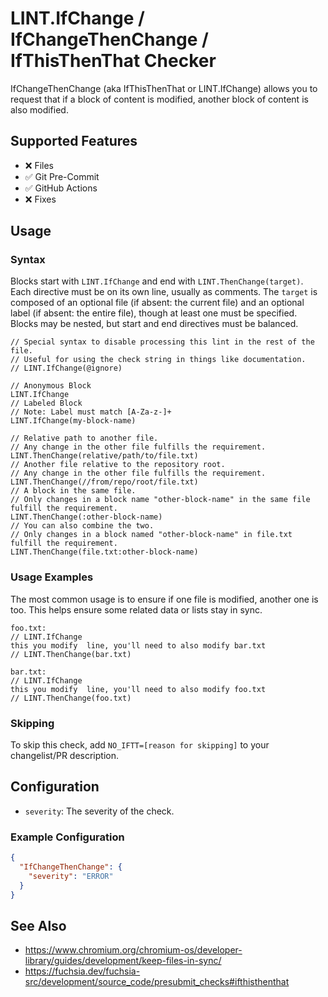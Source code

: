# LINT.IfChange / IfChangeThenChange / IfThisThenThat Checker

IfChangeThenChange (aka IfThisThenThat or LINT.IfChange) allows you to request that if a block of
content is modified, another block of content is also modified.

## Supported Features

- ❌ Files
- ✅ Git Pre-Commit
- ✅ GitHub Actions
- ❌ Fixes

## Usage

### Syntax

Blocks start with `LINT.IfChange` and end with `LINT.ThenChange(target)`. Each directive must
be on its own line, usually as comments. The `target` is composed of an optional file (if absent:
the current file) and an  optional label (if absent: the entire file), though at least one must be
specified. Blocks may be nested, but start and end directives must be balanced.

```
// Special syntax to disable processing this lint in the rest of the file.
// Useful for using the check string in things like documentation.
// LINT.IfChange(@ignore)

// Anonymous Block
LINT.IfChange
// Labeled Block
// Note: Label must match [A-Za-z-]+
LINT.IfChange(my-block-name)

// Relative path to another file.
// Any change in the other file fulfills the requirement.
LINT.ThenChange(relative/path/to/file.txt)
// Another file relative to the repository root.
// Any change in the other file fulfills the requirement.
LINT.ThenChange(//from/repo/root/file.txt)
// A block in the same file.
// Only changes in a block name "other-block-name" in the same file fulfill the requirement.
LINT.ThenChange(:other-block-name)
// You can also combine the two.
// Only changes in a block named "other-block-name" in file.txt fulfill the requirement.
LINT.ThenChange(file.txt:other-block-name)
```

### Usage Examples

The most common usage is to ensure if one file is modified, another one is too. This helps ensure
some related data or lists stay in sync.

```
foo.txt:
// LINT.IfChange
this you modify  line, you'll need to also modify bar.txt
// LINT.ThenChange(bar.txt)

bar.txt:
// LINT.IfChange
this you modify  line, you'll need to also modify foo.txt
// LINT.ThenChange(foo.txt)
```

### Skipping

To skip this check, add `NO_IFTT=[reason for skipping]` to your changelist/PR description.

## Configuration

- `severity`: The severity of the check.

### Example Configuration

```json
{
  "IfChangeThenChange": {
    "severity": "ERROR"
  }
}
```

## See Also

- https://www.chromium.org/chromium-os/developer-library/guides/development/keep-files-in-sync/
- https://fuchsia.dev/fuchsia-src/development/source_code/presubmit_checks#ifthisthenthat

